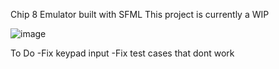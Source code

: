 Chip 8 Emulator built with SFML
This project is currently a WIP

![image](https://github.com/user-attachments/assets/442ad973-ea2b-431c-99e1-4329b382204b)

To Do
-Fix keypad input
-Fix test cases that dont work
